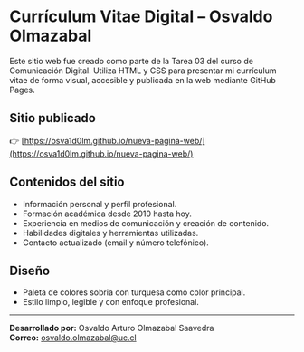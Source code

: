# Currículum Vitae Digital – Osvaldo Olmazabal

Este sitio web fue creado como parte de la Tarea 03 del curso de Comunicación Digital. Utiliza HTML y CSS para presentar mi currículum vitae de forma visual, accesible y publicada en la web mediante GitHub Pages.

## Sitio publicado

👉 [https://osva1d0lm.github.io/nueva-pagina-web/](https://osva1d0lm.github.io/nueva-pagina-web/)

## Contenidos del sitio

- Información personal y perfil profesional.
- Formación académica desde 2010 hasta hoy.
- Experiencia en medios de comunicación y creación de contenido.
- Habilidades digitales y herramientas utilizadas.
- Contacto actualizado (email y número telefónico).

## Diseño

- Paleta de colores sobria con turquesa como color principal.
- Estilo limpio, legible y con enfoque profesional.

---

**Desarrollado por:** Osvaldo Arturo Olmazabal Saavedra  
**Correo:** osvaldo.olmazabal@uc.cl  

